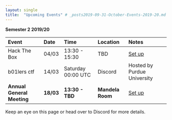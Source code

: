 ```yaml
---
layout: single
title:  "Upcoming Events" # _posts2019-09-31-October-Events-2019-20.md 
---
```

__Semester 2 2019/20__

| Event | Date | Time | Location | Notes
|:-----------------|:----------|:-----------|:-----------|:-----------|
| Hack The Box | 04/03 | 13:30 - 15:30 | TBD | [Set up](#) |
| b01lers ctf | 14/03 | Saturday 00:00 UTC | Discord | Hosted by Purdue University
| __Annual General Meeting__ | __18/03__ | __13:30 - TBD__ | __Mandela Room__ | [Set up](#) |

Keep an eye on this page or head over to Discord for more details.
